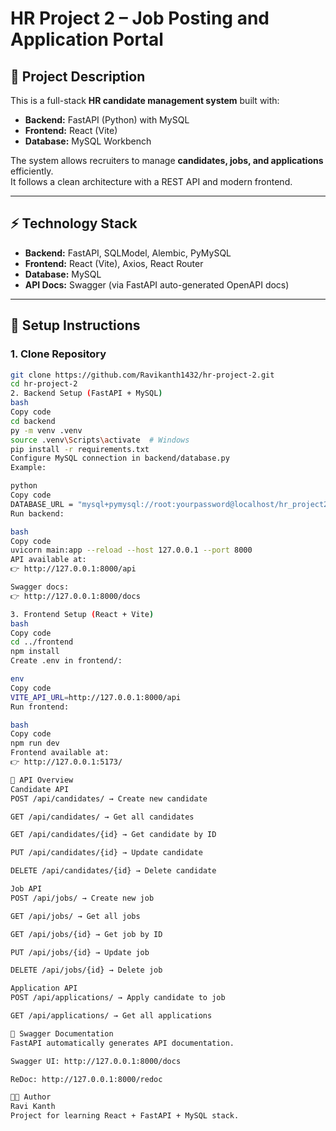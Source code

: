 # HR Project 2 – Job Posting and Application Portal

## 📌 Project Description
This is a full-stack **HR candidate management system** built with:
- **Backend:** FastAPI (Python) with MySQL
- **Frontend:** React (Vite)
- **Database:** MySQL Workbench

The system allows recruiters to manage **candidates, jobs, and applications** efficiently.  
It follows a clean architecture with a REST API and modern frontend.

---

## ⚡ Technology Stack
- **Backend:** FastAPI, SQLModel, Alembic, PyMySQL
- **Frontend:** React (Vite), Axios, React Router
- **Database:** MySQL
- **API Docs:** Swagger (via FastAPI auto-generated OpenAPI docs)

---

## 🚀 Setup Instructions

### 1. Clone Repository
```bash
git clone https://github.com/Ravikanth1432/hr-project-2.git
cd hr-project-2
2. Backend Setup (FastAPI + MySQL)
bash
Copy code
cd backend
py -m venv .venv
source .venv\Scripts\activate  # Windows
pip install -r requirements.txt
Configure MySQL connection in backend/database.py
Example:

python
Copy code
DATABASE_URL = "mysql+pymysql://root:yourpassword@localhost/hr_project2"
Run backend:

bash
Copy code
uvicorn main:app --reload --host 127.0.0.1 --port 8000
API available at:
👉 http://127.0.0.1:8000/api

Swagger docs:
👉 http://127.0.0.1:8000/docs

3. Frontend Setup (React + Vite)
bash
Copy code
cd ../frontend
npm install
Create .env in frontend/:

env
Copy code
VITE_API_URL=http://127.0.0.1:8000/api
Run frontend:

bash
Copy code
npm run dev
Frontend available at:
👉 http://127.0.0.1:5173/

🔗 API Overview
Candidate API
POST /api/candidates/ → Create new candidate

GET /api/candidates/ → Get all candidates

GET /api/candidates/{id} → Get candidate by ID

PUT /api/candidates/{id} → Update candidate

DELETE /api/candidates/{id} → Delete candidate

Job API
POST /api/jobs/ → Create new job

GET /api/jobs/ → Get all jobs

GET /api/jobs/{id} → Get job by ID

PUT /api/jobs/{id} → Update job

DELETE /api/jobs/{id} → Delete job

Application API
POST /api/applications/ → Apply candidate to job

GET /api/applications/ → Get all applications

📖 Swagger Documentation
FastAPI automatically generates API documentation.

Swagger UI: http://127.0.0.1:8000/docs

ReDoc: http://127.0.0.1:8000/redoc

👨‍💻 Author
Ravi Kanth
Project for learning React + FastAPI + MySQL stack.
